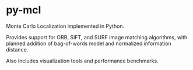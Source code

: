 # py-mcl
Monte Carlo Localization implemented in Python.

Provides support for ORB, SIFT, and SURF image matching algorithms, with planned addition of bag-of-words model and normalized information distance.

Also includes visualization tools and performance benchmarks.
